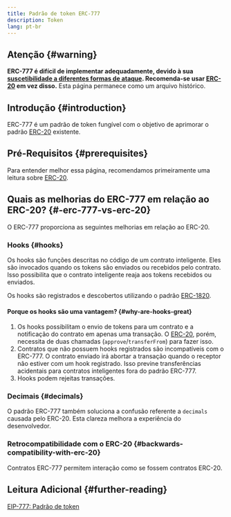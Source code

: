 ```yaml
---
title: Padrão de token ERC-777
description: Token
lang: pt-br
---
```


## Atenção {#warning}

**ERC-777 é difícil de implementar adequadamente, devido à sua [suscetibilidade a diferentes formas de ataque](https://github.com/OpenZeppelin/openzeppelin-contracts/issues/2620). Recomenda-se usar [ERC-20](/developers/docs/standards/tokens/erc-20/) em vez disso.** Esta página permanece como um arquivo histórico.

## Introdução {#introduction}

ERC-777 é um padrão de token fungível com o objetivo de aprimorar o padrão [ERC-20](/developers/docs/standards/tokens/erc-20/) existente.

## Pré-Requisitos {#prerequisites}

Para entender melhor essa página, recomendamos primeiramente uma leitura sobre [ERC-20](/developers/docs/standards/tokens/erc-20/).

## Quais as melhorias do ERC-777 em relação ao ERC-20? {#-erc-777-vs-erc-20}

O ERC-777 proporciona as seguintes melhorias em relação ao ERC-20.

### Hooks {#hooks}

Os hooks são funções descritas no código de um contrato inteligente. Eles são invocados quando os tokens são enviados ou recebidos pelo contrato. Isso possibilita que o contrato inteligente reaja aos tokens recebidos ou enviados.

Os hooks são registrados e descobertos utilizando o padrão [ERC-1820](https://eips.ethereum.org/EIPS/eip-1820).

#### Porque os hooks são uma vantagem? {#why-are-hooks-great}

1. Os hooks possibilitam o envio de tokens para um contrato e a notificação do contrato em apenas uma transação. O [ERC-20](https://eips.ethereum.org/EIPS/eip-20), porém, necessita de duas chamadas (`approve`/`transferFrom`) para fazer isso.
2. Contratos que não possuem hooks registrados são incompatíveis com o ERC-777. O contrato enviado irá abortar a transação quando o receptor não estiver com um hook registrado. Isso previne transferências acidentais para contratos inteligentes fora do padrão ERC-777.
3. Hooks podem rejeitas transações.

### Decimais {#decimals}

O padrão ERC-777 também soluciona a confusão referente a `decimals` causada pelo ERC-20. Esta clareza melhora a experiência do desenvolvedor.

### Retrocompatibilidade com o ERC-20 {#backwards-compatibility-with-erc-20}

Contratos ERC-777 permitem interação como se fossem contratos ERC-20.

## Leitura Adicional {#further-reading}

[EIP-777: Padrão de token](https://eips.ethereum.org/EIPS/eip-777)
